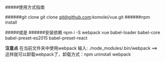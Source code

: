 #####使用方式指南

######git clone 
    git clone git@github.com:komolei/vue.git
######npm install

#####或是
######安装依赖 
    npm i -S webpack vue babel-loader babel-core babel-preset-es2015 babel-preset-react

**注意点**
    在当前文件夹中使用webpack
    输入: ./node_modules/.bin/webpack ==>这样就可以卸载webpack了，卸载方式：npm uninstall webpack